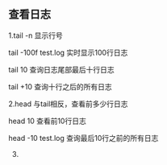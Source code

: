 ## 查看日志

1.tail -n 显示行号

tail -100f test.log 实时显示100行日志

tail 10 查询日志尾部最后十行日志

tail +10 查询十行之后的所有日志

2.head 与tail相反，查看前多少行日志

head 10 查看前10行日志

head -10 test.log 查询最后10行之前的所有日志

3.